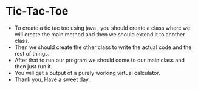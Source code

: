 # Tic-Tac-Toe

- To create a tic tac toe using java , you should create a class where we will create the main method and then we should extend it to another class.
- Then we should create the other class to write the actual code and the rest of things.
- After that to run our program we should come to our main class and then just run it.
- You will get a output of a purely working virtual calculator. 
- Thank you, Have a sweet day.
